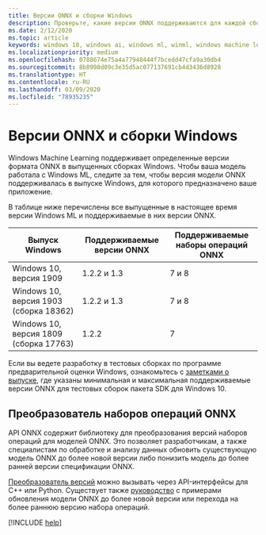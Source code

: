 ```yaml
---
title: Версии ONNX и сборки Windows
description: Проверьте, какие версии ONNX поддерживаются для каждой сборки Windows 10.
ms.date: 2/12/2020
ms.topic: article
keywords: windows 10, windows ai, windows ml, winml, windows machine learning, onnx
ms.localizationpriority: medium
ms.openlocfilehash: 0788674e75a4a77948444f7bcedd47cfa9a30db4
ms.sourcegitcommit: 8b8998d09c3e35d5ac077137691cb4d3436d8928
ms.translationtype: HT
ms.contentlocale: ru-RU
ms.lasthandoff: 03/09/2020
ms.locfileid: "78935235"
---
```

# <a name="onnx-versions-and-windows-builds"></a>Версии ONNX и сборки Windows

Windows Machine Learning поддерживает определенные версии формата ONNX в выпущенных сборках Windows. Чтобы ваша модель работала с Windows ML, следите за тем, чтобы версия модели ONNX поддерживалась в выпуске Windows, для которого предназначено ваше приложение.

В таблице ниже перечислены все выпущенные в настоящее время версии Windows ML и поддерживаемые в них версии ONNX.

| Выпуск Windows | Поддерживаемые версии ONNX | Поддерживаемые наборы операций ONNX |
|-----------------|-------------------------|-----------------------|
| Windows 10, версия 1909 | 1.2.2 и 1.3 | 7 и 8 |
| Windows 10, версия 1903 (сборка 18362) | 1.2.2 и 1.3 | 7 и 8 |
| Windows 10, версия 1809 (сборка 17763) | 1.2.2 | 7 |

Если вы ведете разработку в тестовых сборках по программе предварительной оценки Windows, ознакомьтесь с [заметками о выпуске](release-notes.md), где указаны минимальная и максимальная поддерживаемые версии ONNX для тестовых сборок пакета SDK для Windows 10.

## <a name="onnx-opset-converter"></a>Преобразователь наборов операций ONNX

API ONNX содержит библиотеку для преобразования версий наборов операций для моделей ONNX. Это позволяет разработчикам, а также специалистам по обработке и анализу данных обновить существующую модель ONNX до более новой версии либо понизить модель до более ранней версии спецификации ONNX.

[Преобразователь версий](https://github.com/onnx/onnx/blob/master/docs/VersionConverter.md) можно вызывать через API-интерфейсы для C++ или Python. Существует также [руководство](https://github.com/onnx/tutorials/blob/master/tutorials/ExportModelFromPyTorchToDifferentONNXOpsetVersions.md) с примерами обновления модели ONNX до более новой версии или перехода на более раннюю версию набора операций.

[!INCLUDE [help](../includes/get-help.md)]

